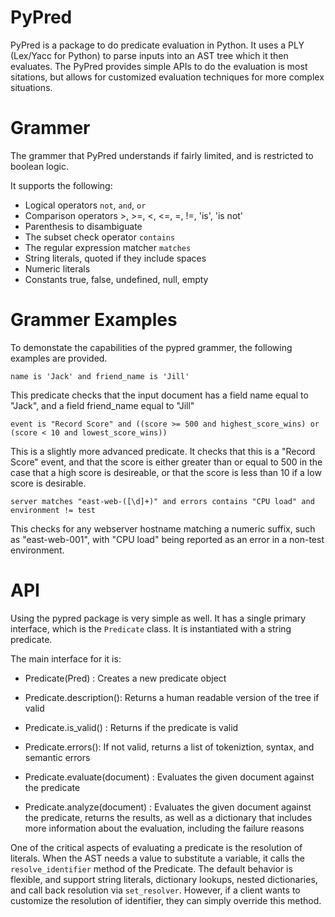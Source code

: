PyPred
======

PyPred is a package to do predicate evaluation in Python. It uses a
PLY (Lex/Yacc for Python) to parse inputs into an AST tree which it
then evaluates. The PyPred provides simple APIs to do the evaluation
is most sitations, but allows for customized evaluation techniques for
more complex situations.

Grammer
=======

The grammer that PyPred understands if fairly limited, and is restricted
to boolean logic.

It supports the following:

* Logical operators `not`, `and`, `or`
* Comparison operators >, >=, <, <=, =, !=, 'is', 'is not'
* Parenthesis to disambiguate
* The subset check operator `contains`
* The regular expression matcher `matches`
* String literals, quoted if they include spaces
* Numeric literals
* Constants true, false, undefined, null, empty

Grammer Examples
================

To demonstate the capabilities of the pypred grammer, the following
examples are provided.

    name is 'Jack' and friend_name is 'Jill'

This predicate checks that the input document has a field name equal to
"Jack", and a field friend\_name equal to "Jill"

    event is "Record Score" and ((score >= 500 and highest_score_wins) or (score < 10 and lowest_score_wins))

This is a slightly more advanced predicate. It checks that this is a "Record Score" event,
and that the score is either greater than or equal to 500 in the case that a high score is desireable,
or that the score is less than 10 if a low score is desirable.

    server matches "east-web-([\d]+)" and errors contains "CPU load" and environment != test

This checks for any webserver hostname matching a numeric suffix, such as "east-web-001", with
"CPU load" being reported as an error in a non-test environment.

API
===

Using the pypred package is very simple as well. It has a single primary
interface, which is the `Predicate` class. It is instantiated with
a string predicate.

The main interface for it is:
* Predicate(Pred) : Creates a new predicate object

* Predicate.description(): Returns a human readable version of the tree if valid

* Predicate.is\_valid() : Returns if the predicate is valid

* Predicate.errors(): If not valid, returns a list of tokeniztion, syntax, and semantic errors

* Predicate.evaluate(document) : Evaluates the given document against the predicate

* Predicate.analyze(document) : Evaluates the given document against the predicate,
  returns the results, as well as a dictionary that includes more information about
  the evaluation, including the failure reasons

One of the critical aspects of evaluating a predicate is the resolution of
literals. When the AST needs a value to substitute a variable, it calls the
`resolve_identifier` method of the Predicate. The default behavior is flexible,
and support string literals, dictionary lookups, nested dictionaries, and
call back resolution via `set_resolver`. However, if a client wants to customize
the resolution of identifier, they can simply override this method.

